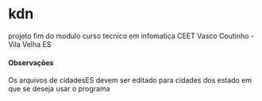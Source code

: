 # kdn
projeto fim do modulo curso tecnico em infomatica CEET Vasco Coutinho - Vila Velha ES 

#### Observações 
Os arquivos de cidadesES devem ser editado para cidades dos estado em que se deseja usar o programa 
